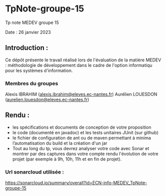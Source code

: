 # TpNote-groupe-15
Tp note MEDEV groupe 15 

Date : 26 janvier 2023


## Introduction :
Ce dépôt présente le travail réalisé lors de l'évaluation de la matière MEDEV : méthodologie de développement dans le cadre de l'option informatiqu pour les systèmes d'information. 



### Membres du groupes

Alexis IBRAHIM (alexis.ibrahim@eleves.ec-nantes.fr)
Aurélien LOUESDON (aurelien.louesdon@eleves.ec-nantes.fr)


## Rendu : 
- les spécifications et documents de conception de votre proposition
- le code (documenté en javadoc) et les tests unitaires JUnit (sur github)
- le fichier de configuration de ant ou de maven permettant à minima l’automatisation du build et la création d'un jar
- Tout au long du tp, vous devrez analyser votre code avec Sonar et montrer par des captures dans votre compte rendu l'évolution de votre projet (par exemple à 9h, 10h, 11h et en fin de projet).

### Url sonarcloud utilisée : 
https://sonarcloud.io/summary/overall?id=ECN-info-MEDEV_TpNote-groupe-15
